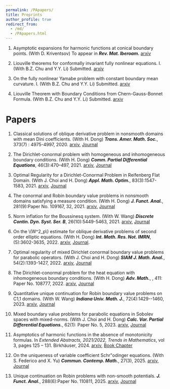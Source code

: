 ```yaml
---
permalink: /PApapers/
title: Preprints
author_profile: true
redirect_from: 
  - /md/
  - /PApapers.html
---
```


  1. Asymptotic expansions for harmonic functions at conical boundary points. (With D. Kriventsov) To appear in ***Rev. Mat. Iberoam.*** [arxiv](https://arxiv.org/abs/2307.10517)

  2. Liouville theorems for conformally invariant fully nonlinear equations. I. (With B.Z. Chu and Y.Y. Li) Submitted. [arxiv](https://arxiv.org/abs/2311.07542)

  3. On the fully nonlinear Yamabe problem with constant boundary mean curvature. I. (With B.Z. Chu and Y.Y. Li) Submitted. [arxiv](https://arxiv.org/abs/2410.09683)

  4. Liouville Theorem with Boundary Conditions from Chern-Gauss-Bonnet Formula. (With B.Z. Chu and Y.Y. Li) Submitted. [arxiv](https://arxiv.org/abs/2410.16384)

# Papers

  1. Classical solutions of oblique derivative problem in nonsmooth domains with mean Dini coefficients. (With H. Dong) ***Trans. Amer. Math. Soc.***, 373(7) : 4975-4997, 2020. [arxiv](https://arxiv.org/abs/1904.02766), [Journal](https://www.ams.org/journals/tran/2020-373-07/S0002-9947-2020-08042-8/)

  2. The Dirichlet-conormal problem with homogeneous and inhomogeneous boundary conditions. (With H. Dong) ***Comm. Partial Differential Equations***, 46(3):470–497, 2021. [arxiv](https://arxiv.org/abs/2003.10980), [Journal](https://www.tandfonline.com/doi/full/10.1080/03605302.2020.1845204)

  3. Optimal Regularity for a Dirichlet-Conormal Problem in Reifenberg Flat Domain. (With J. Choi and H. Dong) ***Appl. Math. Optim.***, 83(3):1547-1583, 2021. [arxiv](https://arxiv.org/abs/1904.00545), [Journal](https://link.springer.com/article/10.1007/s00245-019-09600-2)

  4. The conormal and Robin boundary value problems in nonsmooth domains satisfying a measure condition. (With H. Dong) ***J. Funct. Anal.***, 281(9):Paper No. 109167, 32, 2021. [arxiv](https://arxiv.org/abs/2007.12059), [Journal](https://www.sciencedirect.com/science/article/pii/S0022123621002494?via%3Dihub)

  5. Norm inflation for the Boussinesq system. (With W. Wang) ***Discrete Contin. Dyn. Syst. Ser. B***, 26(10):5449-5463, 2021. [arxiv](https://arxiv.org/abs/1912.06114), [Journal](https://www.aimsciences.org/article/doi/10.3934/dcdsb.2020353)

  6. On the \\(W^2_p\\) estimate for oblique derivative problems of second order elliptic equations. (With H. Dong) ***Int. Math. Res. Not. IMRN***, (5):3602-3635, 2022. [arxiv](https://arxiv.org/abs/1808.02124), [Journal](https://academic.oup.com/imrn/article/2022/5/3602/5897731).
    
  7. Optimal regularity of mixed Dirichlet conormal boundary value problems for parabolic operators. (With J. Choi and H. Dong) ***SIAM J. Math. Anal.***, 54(2):1393-1427, 2022. [arxiv](https://arxiv.org/abs/2101.01654), [Journal](https://epubs.siam.org/doi/10.1137/21M1461344)

  8. The Dirichlet-conormal problem for the heat equation with inhomogeneous boundary conditions. (With H. Dong) ***Adv. Math.***, , 411: Paper No. 108777, 2022. [arxiv](https://arxiv.org/abs/2111.12076), [Journal](https://www.sciencedirect.com/science/article/pii/S0001870822005941?via%3Dihub)

  9. Quantitative unique continuation for Robin boundary value problems on C1,1 domains. (With W. Wang) ***Indiana Univ. Math. J.***, 72(4):1429--1460, 2023. [arxiv](https://arxiv.org/abs/2111.01766), [Journal](https://www.iumj.indiana.edu/oai/2023/72/9769/9769.xml)

  10. Mixed boundary value problems for parabolic equations in Sobolev spaces with mixed-norms. (With J. Choi and H. Dong) ***Calc. Var. Partial Differential Equations.***, 62(1): Paper No. 5, 2023. [arxiv](https://arxiv.org/abs/2203.03321), [Journal](https://link.springer.com/article/10.1007/s00526-022-02327-z)
 
  11. Asymptotics of harmonic functions in the absence of monotonicity formulas. In *Extended Abstracts, 2021/2022, Trends in Mathematics*, vol 3, pages 125 – 131. Birkhäuser, 2024. [arxiv](https://arxiv.org/abs/2305.00612), [Book Chapter](https://link.springer.com/chapter/10.1007/978-3-031-48579-4_13)

  12. On the uniqueness of variable coefficient Schr\"odinger equations. (With S. Federico and X. Yu) ***Commun. Contemp. Math.***, 27(3), 2025. [arxiv](https://arxiv.org/abs/2211.03740), [Journal](https://www.worldscientific.com/doi/10.1142/S0219199724500160)

  13. Unique continuation on Robin problems with non-smooth potentials. ***J. Funct. Anal.***, 288(6):Paper No. 110811, 2025. [arxiv](https://arxiv.org/abs/2304.04342), [Journal](https://www.sciencedirect.com/science/article/pii/S0022123624004993)









